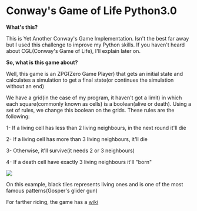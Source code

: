 # Conway's Game of Life Python3.0

<b>What's this?</b>

This is Yet Another Conway's Game Implementation. Isn't the best far away but I used this challenge to improve my Python skills.
If you haven't heard about CGL(Conway's Game of Life), I'll explain later on.

<b>So, what is this game about?</b>


Well, this game is an ZPG(Zero Game Player) that gets an initial state and calculates a simulation to get a final state(or continues the
simulation without an end)

We have a grid(in the case of my program, it haven't got a limit) in which each square(commonly known as cells) is a boolean(alive or death). Using a set of rules, we change this boolean on the grids. These rules are the following:

1- If a living cell has less than 2 living neighbours, in the next round it'll die

2- If a living cell has more than 3 living neighbours, it'll die

3- Otherwise, it'll survive(it needs 2 or 3 neighbours)

4- If a death cell have exactly 3 living neighbours it'll "born"


<img src=https://upload.wikimedia.org/wikipedia/commons/e/e5/Gospers_glider_gun.gif>

On this example, black tiles represents living ones and is one of the most famous patterns(Gosper's glider gun)

For farther riding, the game has a <a href=http://www.conwaylife.com/wiki/Main_Page>wiki</a>
